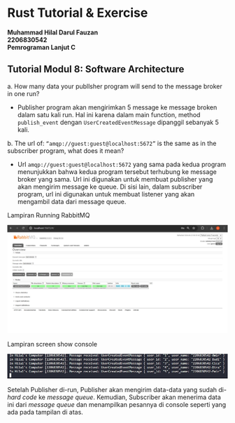 # **Rust Tutorial & Exercise**
**Muhammad Hilal Darul Fauzan**<br/>
**2206830542**<br/>
**Pemrograman Lanjut C**<br/>

## **Tutorial Modul 8: Software Architecture**

a. How many data your publlsher program will send to the message broker in one run?
- Publisher program akan mengirimkan 5 message ke message broken dalam satu kali run. Hal ini karena dalam main function, method `publish_event` dengan `UserCreatedEventMessage` dipanggil sebanyak 5 kali.

b. The url of: `“amqp://guest:guest@localhost:5672”` is the same as in the subscriber program, what does it mean?
- Url `amqp://guest:guest@localhost:5672` yang sama pada kedua program menunjukkan bahwa kedua program tersebut terhubung ke message broker yang sama. Url ini digunakan untuk membuat publisher yang akan mengirim message ke queue. Di sisi lain, dalam subscriber program, url ini digunakan untuk membuat listener yang akan mengambil data dari message queue.

Lampiran Running RabbitMQ

![Running RabbitMQ](images/image1.jpeg)

Lampiran screen show console

![Sending and processing event](images/image2.jpeg)

Setelah Publisher di-run, Publisher akan mengirim data-data yang sudah di-*hard code* ke *message queue*. Kemudian, Subscriber akan menerima data ini dari *message queue* dan menampilkan pesannya di console seperti yang ada pada tampilan di atas.